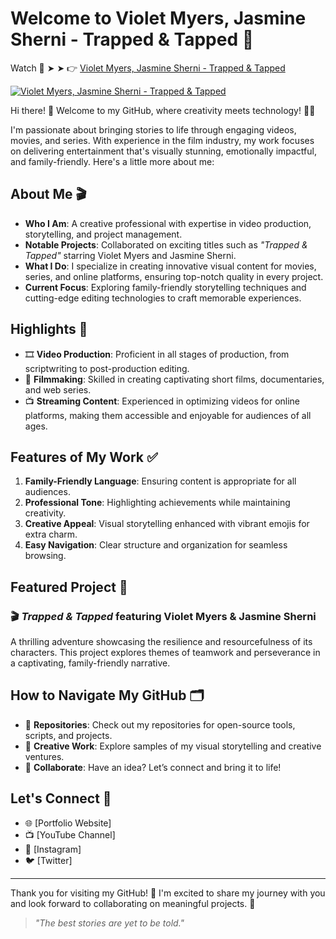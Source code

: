 # Welcome to Violet Myers, Jasmine Sherni - Trapped & Tapped 🌟
Watch 🔴 ➤ ➤ 👉 [Violet Myers, Jasmine Sherni - Trapped & Tapped](https://w1.pornvvc.com/trapped-tapped-violet-myers-jasmine-sherni-dwayne-foxxx/)

<a href="https://w1.pornvvc.com/trapped-tapped-violet-myers-jasmine-sherni-dwayne-foxxx/">
    <img alt="Violet Myers, Jasmine Sherni - Trapped & Tapped" title="Violet Myers, Jasmine Sherni - Trapped & Tapped" src="https://i.imgur.com/PQNSzvy.jpeg" width="">
  </a>

Hi there! 👋 Welcome to my GitHub, where creativity meets technology! 🎥✨

I'm passionate about bringing stories to life through engaging videos, movies, and series. With experience in the film industry, my work focuses on delivering entertainment that's visually stunning, emotionally impactful, and family-friendly. Here's a little more about me:

## About Me 🎬

- **Who I Am**: A creative professional with expertise in video production, storytelling, and project management.
- **Notable Projects**: Collaborated on exciting titles such as *"Trapped & Tapped"* starring Violet Myers and Jasmine Sherni.
- **What I Do**: I specialize in creating innovative visual content for movies, series, and online platforms, ensuring top-notch quality in every project.
- **Current Focus**: Exploring family-friendly storytelling techniques and cutting-edge editing technologies to craft memorable experiences.

## Highlights 🌟

- 🎞️ **Video Production**: Proficient in all stages of production, from scriptwriting to post-production editing.
- 🎥 **Filmmaking**: Skilled in creating captivating short films, documentaries, and web series.
- 📺 **Streaming Content**: Experienced in optimizing videos for online platforms, making them accessible and enjoyable for audiences of all ages.

## Features of My Work ✅

1. **Family-Friendly Language**: Ensuring content is appropriate for all audiences.
2. **Professional Tone**: Highlighting achievements while maintaining creativity.
3. **Creative Appeal**: Visual storytelling enhanced with vibrant emojis for extra charm.
4. **Easy Navigation**: Clear structure and organization for seamless browsing.

## Featured Project 🚀

### 🎬 *Trapped & Tapped* featuring Violet Myers & Jasmine Sherni

A thrilling adventure showcasing the resilience and resourcefulness of its characters. This project explores themes of teamwork and perseverance in a captivating, family-friendly narrative.

## How to Navigate My GitHub 🗂️

- 📁 **Repositories**: Check out my repositories for open-source tools, scripts, and projects.
- 🎨 **Creative Work**: Explore samples of my visual storytelling and creative ventures.
- 💬 **Collaborate**: Have an idea? Let’s connect and bring it to life!

## Let's Connect 🤝

- 🌐 [Portfolio Website]
- 📺 [YouTube Channel]
- 🎥 [Instagram]
- 🐦 [Twitter]

---

Thank you for visiting my GitHub! 🌟 I'm excited to share my journey with you and look forward to collaborating on meaningful projects. 🌈

> *"The best stories are yet to be told."*
